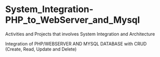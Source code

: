 # System_Integration-PHP_to_WebServer_and_Mysql
Activities and Projects that involves System Integration and Architecture

Integration of PHP/WEBSERVER AND MYSQL DATABASE with CRUD (Create, Read, Update and Delete)
